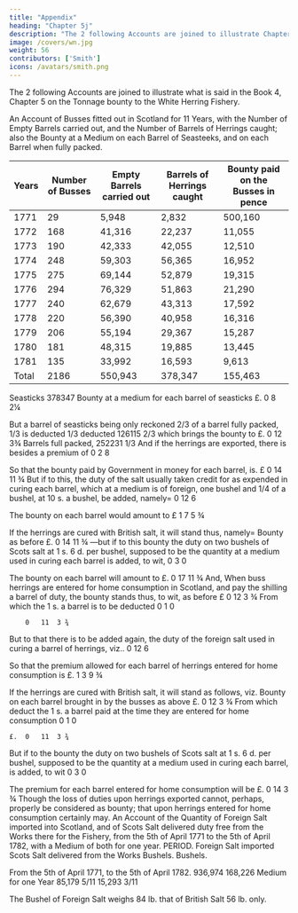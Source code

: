 ```yaml
---
title: "Appendix"
heading: "Chapter 5j"
description: "The 2 following Accounts are joined to illustrate Chapter 5 on the Tonnage bounty to the White Herring Fishery"
image: /covers/wn.jpg
weight: 56
contributors: ['Smith']
icons: /avatars/smith.png
--- 
```




The 2 following Accounts are joined to illustrate what is said in the Book 4, Chapter 5 on the Tonnage bounty to the White Herring Fishery.

An Account of Busses fitted out in Scotland for 11 Years, with the Number of Empty Barrels carried out, and the Number of Barrels of Herrings caught; also the Bounty at a Medium on each Barrel of Seasteeks, and on each Barrel when fully packed.


Years |	Number of Busses | Empty Barrels carried out | Barrels of Herrings caught | Bounty paid on the Busses in pence
--- | --- | --- | --- | --- 
1771 | 29 | 5,948 | 2,832 | 500,160
1772 | 168 | 41,316 | 22,237 | 11,055 |	7 |	6
1773 | 190 | 42,333 | 42,055 | 12,510 |	8 |	6
1774 | 248 | 59,303 | 56,365 | 16,952 |	2 |	6
1775 | 275 | 69,144 | 52,879 | 19,315 |	15 | 0
1776 | 294 | 76,329 | 51,863 | 21,290 |	7 |	6
1777 | 240 | 62,679 | 43,313 | 17,592 |	2 |	6
1778 | 220 | 56,390 | 40,958 | 16,316 |	2 |	6
1779 | 206 | 55,194 | 29,367 | 15,287 |	0 |	0
1780 | 181 | 48,315 | 19,885 | 13,445 |	12 | 6
1781 | 135 | 33,992 | 16,593 | 9,613 | 12 |	6
Total | 2186 | 550,943 | 378,347 | 155,463 | 11 | 0

Seasticks  	378347 	Bounty at a medium for each barrel of seasticks 	£. 	0 	8 	2¼

But a barrel of seasticks being only reckoned 2/3 of a barrel fully packed, 1/3 is deducted 1/3 deducted 	126115 2/3 	which brings the bounty to 	£. 	0 	12 	3¾ Barrels full packed, 	252231 1/3
And if the herrings are exported, there is besides a premium of 		0 	2 	8
			
So that the bounty paid by Government in money for each barrel, is. 	£ 	0 	14 	11 ¾
But if to this, the duty of the salt usually taken credit for as expended in curing each barrel, which at a medium is of foreign, one bushel and 1/4 of a bushel, at 10 s. a bushel, be added, namely=  		0 	12 	6
			
The bounty on each barrel would amount to 	£ 	1 	7 	5 ¾
			
If the herrings are cured with British salt, it will stand thus, namely= 
Bounty as before 	£. 	0 	14 	11 ¾
—but if to this bounty the duty on two bushels of Scots salt at 1 s. 6 d. per bushel, supposed to be the quantity at a medium used in curing each barrel is added, to wit, 		0 	3 	0
			
The bounty on each barrel will amount to 	£. 	0 	17 	11 ¾
And,
When buss herrings are entered for home consumption in Scotland, and pay the shilling a barrel of duty, the bounty stands thus, to wit, as before 	£ 	0 	12 	3 ¾
From which the 1 s. a barrel is to be deducted 		0 	1 	0
			
		0 	11 	3 ¾
But to that there is to be added again, the duty of the foreign salt used in curing a barrel of herrings, viz.. 		0 	12 	6
			
So that the premium allowed for each barrel of herrings entered for home consumption is 	£. 	1 	3 	9 ¾
			
If the herrings are cured with British salt, it will stand as follows, viz.
Bounty on each barrel brought in by the busses as above 	£. 	0 	12 	3 ¾
From which deduct the 1 s. a barrel paid at the time they are entered for home consumption 		0 	1 	0
			
	£. 	0 	11 	3 ¾
But if to the bounty the duty on two bushels of Scots salt at 1 s. 6 d. per bushel, supposed to be the quantity at a medium used in curing each barrel, is added, to wit 		0 	3 	0
			
The premium for each barrel entered for home consumption will be 	£. 	0 	14 	3 ¾
Though the loss of duties upon herrings exported cannot, perhaps, properly be considered as bounty; that upon herrings entered for home consumption certainly may.
An Account of the Quantity of Foreign Salt imported into Scotland, and of Scots Salt delivered duty free from the Works there for the Fishery, from the 5th of April 1771 to the 5th of April 1782, with a Medium of both for one year.
PERIOD. 	Foreign Salt imported 	Scots Salt delivered from the Works
Bushels. 	Bushels.

From the 5th of April 1771, to the 5th of April 1782. 	936,974 	168,226
Medium for one Year 	85,179 5/11 	15,293 3/11

The Bushel of Foreign Salt weighs 84 lb. that of British Salt 56 lb. only.
